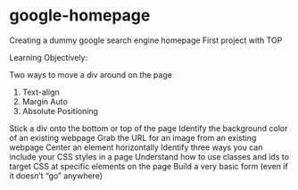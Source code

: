 # google-homepage
Creating a dummy google search engine homepage
First project with TOP

Learning Objectively:


Two ways to move a div around on the page
1. Text-align 
2. Margin Auto 
3. Absolute Positioning

Stick a div onto the bottom or top of the page
Identify the background color of an existing webpage
Grab the URL for an image from an existing webpage
Center an element horizontally
Identify three ways you can include your CSS styles in a page
Understand how to use classes and ids to target CSS at specific elements on the page
Build a very basic form (even if it doesn’t “go” anywhere)

